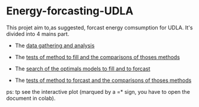# Energy-forcasting-UDLA
This projet aim to,as suggested, forcast energy comsumption for UDLA.
It's divided into 4 mains part.

* The [data gathering and analysis](https://github.com/alexphil12/Energy-forcasting-udla-fin/tree/main/Data%20extraction)

* The [tests of method to fill and the comparisons of thoses methods](https://github.com/alexphil12/Energy-forcasting-udla-fin/tree/main/filling%20method)

* The [search of the optimals models to fill and to forcast](https://github.com/alexphil12/Energy-forcasting-udla-fin/tree/main/grid-search%20optimisation)

* The [tests of method to forcast and the comparisons of thoses methods](https://github.com/alexphil12/Energy-forcasting-udla-fin/tree/main/model%20to%20forecast)

ps: tp see the interactive plot (marqued by a =* sign, you have to open the document in colab).
